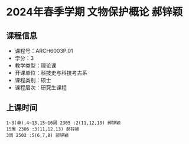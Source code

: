 # 2024年春季学期 文物保护概论 郝锌颖






## 课程信息

- 课程号：ARCH6003P.01
- 学分：3
- 教学类型：理论课
- 开课单位：科技史与科技考古系
- 课程类别：硕士
- 课程层次：研究生课程

## 上课时间

```
1~3(单),4~13,15~16周 2305 :2(11,12,13) 郝锌颖
15周 2306 :3(11,12,13) 郝锌颖
3周 2502 :5(6,7,8) 郝锌颖
```

